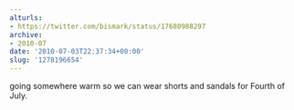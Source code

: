 ```yaml
---
alturls:
- https://twitter.com/bismark/status/17680988297
archive:
- 2010-07
date: '2010-07-03T22:37:34+00:00'
slug: '1278196654'
---
```


going somewhere warm so we can wear shorts and sandals for Fourth of July.

